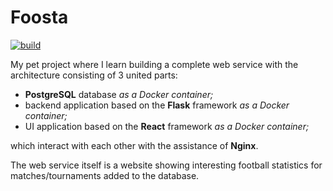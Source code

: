 Foosta
======

[![build](https://github.com/ferc255/foosta/actions/workflows/ci.yml/badge.svg)](https://github.com/ferc255/foosta/actions/workflows/ci.yml)

My pet project where I learn building a complete web service with the architecture consisting of 3 united parts:
- **PostgreSQL** database *as a Docker container;*
- backend application based on the **Flask** framework *as a Docker container;*
- UI application based on the **React** framework *as a Docker container;*

which interact with each other with the assistance of **Nginx**.

The web service itself is a website showing interesting football statistics for matches/tournaments added to the database.